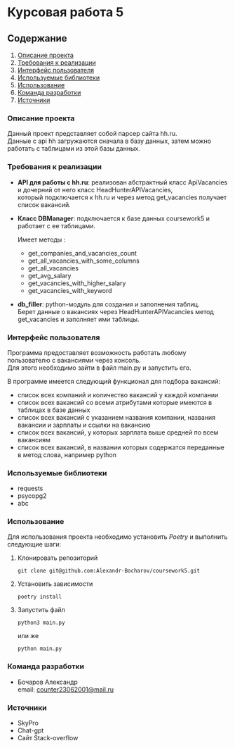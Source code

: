# Курсовая работа 5  

## Содержание  
1. [Описание проекта](#Описание-проекта)  
2. [Требования к реализации](#Требования-к-реализации)
3. [Интерфейс пользователя](#Интерфейc-пользователя)
4. [Используемые библиотеки](#Используемые-библиотеки)
5. [Использование](#Использование)
6. [Команда разработки](#Команда-разработки)
7. [Источники](#Источники)

### Описание проекта  
Данный проект представляет собой парсер сайта hh.ru.  
Данные с api hh загружаются сначала в базу данных, затем можно работать с таблицами из этой базы данных.  

### Требования к реализации  
- **API для работы с hh.ru**: реализован абстрактный класс ApiVacancies и дочерний от него класс HeadHunterAPIVacancies,  
  который подключается к hh.ru и через метод get_vacancies получает список вакансий.  
  
- **Класс DBManager**: подключается к базе данных coursework5 и работает с ее таблицами.  
  
  Имеет методы :  
  - get_companies_and_vacancies_count  
  - get_all_vacancies_with_some_columns  
  - get_all_vacancies  
  - get_avg_salary  
  - get_vacancies_with_higher_salary  
  - get_vacancies_with_keyword  
    
- **db_filler**: python-модуль для создания и заполнения таблиц.  
  Берет данные о вакансиях через HeadHunterAPIVacancies метод get_vacancies и заполняет ими таблицы.  

### Интерфейс пользователя
Программа предоставляет возможность работать любому пользователю с вакансиями через консоль.  
Для этого необходимо зайти в файл main.py и запустить его.  

В программе имеется следующий функционал для подбора вакансий:  
* список всех компаний и количество вакансий у каждой компании  
* список всех вакансий со всеми атрибутами которые имеются в таблицах в базе данных  
* список всех вакансий с указанием названия компании, названия вакансии и зарплаты и ссылки на вакансию  
* список всех вакансий, у которых зарплата выше средней по всем вакансиям  
* список всех вакансий, в названии которых содержатся переданные в метод слова, например python  

### Используемые библиотеки  
- requests  
- psycopg2  
- abc  

### Использование  
Для использования проекта необходимо установить *Poetry* и выполнить следующие шаги:  
1. Клонировать репозиторий  
   ```  
   git clone git@github.com:Alexandr-Bocharov/coursework5.git  
   ```  
2. Установить зависимости  
   ```  
   poetry install  
   ```  
3. Запустить файл  
   ```  
   python3 main.py  
   ```  
   или же  
   ```  
   python main.py  
   ```  

### Команда разработки  
- Бочаров Александр  
email: counter23062001@mail.ru

### Источники
- SkyPro
- Chat-gpt
- Сайт Stack-overflow

